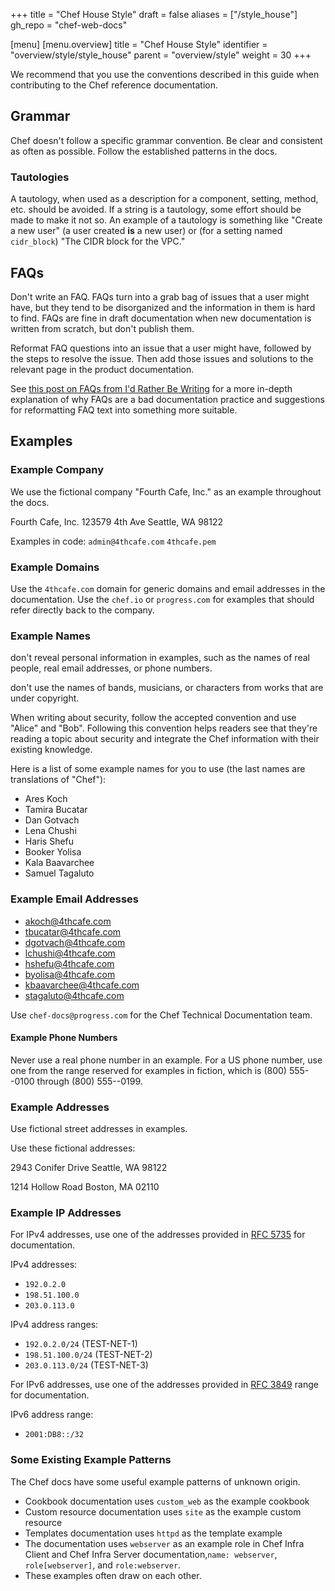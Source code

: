 +++
title = "Chef House Style"
draft = false
aliases = ["/style_house"]
gh_repo = "chef-web-docs"

[menu]
  [menu.overview]
    title = "Chef House Style"
    identifier = "overview/style/style_house"
    parent = "overview/style"
    weight = 30
+++
<!-- markdownlint-disable-file MD013 -->

We recommend that you use the conventions described in this guide when contributing to the Chef reference documentation.

## Grammar

Chef doesn't follow a specific grammar convention. Be clear and
consistent as often as possible. Follow the established patterns in the
docs.

### Tautologies

A tautology, when used as a description for a component, setting,
method, etc. should be avoided. If a string is a tautology, some effort
should be made to make it not so. An example of a tautology is something
like "Create a new user" (a user created **is** a
new user) or (for a setting named `cidr_block`) "The CIDR block for the
VPC."

## FAQs

Don't write an FAQ. FAQs turn into a grab bag of issues that a user might have, but they tend to be disorganized and the information in them is hard to find.
FAQs are fine in draft documentation when new documentation is written from scratch, but don't publish them.

Reformat FAQ questions into an issue that a user might have, followed by the steps to resolve the issue. Then add those issues and solutions to
the relevant page in the product documentation.

See [this post on FAQs from I'd Rather Be Writing](https://idratherbewriting.com/2017/06/23/why-tech-writers-hate-faqs/) for a more in-depth explanation of why FAQs are a bad documentation practice and suggestions for reformatting FAQ text into something more suitable.

## Examples

### Example Company

We use the fictional company "Fourth Cafe, Inc." as an example throughout the docs.

Fourth Cafe, Inc.
123579 4th Ave
Seattle, WA 98122

Examples in code:
`admin@4thcafe.com`
`4thcafe.pem`

### Example Domains

Use the `4thcafe.com` domain for generic domains and email addresses in the documentation. Use the `chef.io` or `progress.com` for examples that should refer directly back to the company.

### Example Names

don't reveal personal information in examples, such as the names of real people, real email addresses, or phone numbers.

don't use the names of bands, musicians, or characters from works that are under copyright.

When writing about security, follow the accepted convention and use "Alice" and "Bob". Following this convention helps readers see that they're reading a topic about security and integrate the Chef information with their existing knowledge.

Here is a list of some example names for you to use (the last names are translations of "Chef"):

<!-- cSpell:disable -->

- Ares Koch
- Tamira Bucatar
- Dan Gotvach
- Lena Chushi
- Haris Shefu
- Booker Yolisa
- Kala Baavarchee
- Samuel Tagaluto

<!-- cSpell:enable -->

### Example Email Addresses

- akoch@4thcafe.com
- tbucatar@4thcafe.com
- dgotvach@4thcafe.com
- lchushi@4thcafe.com
- hshefu@4thcafe.com
- byolisa@4thcafe.com
- kbaavarchee@4thcafe.com
- stagaluto@4thcafe.com

Use `chef-docs@progress.com` for the Chef Technical Documentation team.

#### Example Phone Numbers

Never use a real phone number in an example. For a US phone number, use one from the range reserved for examples in fiction, which is (800) 555--0100 through (800) 555--0199.

### Example Addresses

Use fictional street addresses in examples.

Use these fictional addresses:

2943 Conifer Drive
Seattle, WA 98122

1214 Hollow Road
Boston, MA 02110

### Example IP Addresses

For IPv4 addresses, use one of the addresses provided in [RFC 5735](https://tools.ietf.org/html/rfc5737) for documentation.

IPv4 addresses:

- `192.0.2.0`
- `198.51.100.0`
- `203.0.113.0`

IPv4 address ranges:

- `192.0.2.0/24` (TEST-NET-1)
- `198.51.100.0/24` (TEST-NET-2)
- `203.0.113.0/24` (TEST-NET-3)

For IPv6 addresses, use one of the addresses provided in [RFC 3849](https://tools.ietf.org/html/rfc3849) range for documentation.

IPv6 address range:

- `2001:DB8::/32`

### Some Existing Example Patterns

The Chef docs have some useful example patterns of unknown origin.

- Cookbook documentation uses `custom_web` as the example cookbook
- Custom resource documentation uses `site` as the example custom resource
- Templates documentation uses `httpd` as the template example
- The documentation uses `webserver` as an example role in Chef Infra Client and Chef Infra Server documentation,`name: webserver`, `role[webserver]`, and `role:webserver`.
- These examples often draw on each other.
